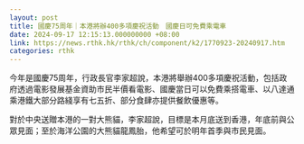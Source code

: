 ```yaml
---
layout: post
title: 國慶75周年｜本港將辦400多項慶祝活動　國慶日可免費乘電車
date: 2024-09-17 12:15:13.000000000 +08:00
link: https://news.rthk.hk/rthk/ch/component/k2/1770923-20240917.htm
categories: rthk
---
```


今年是國慶75周年，行政長官李家超說，本港將舉辦400多項慶祝活動，包括政府透過電影發展基金資助市民半價看電影、國慶當日可以免費乘搭電車、以八達通乘港鐵大部分路綫享有七五折、部分食肆亦提供餐飲優惠等。

對於中央送贈本港的一對大熊貓，李家超說，目標是本月底送到香港，年底前與公眾見面；至於海洋公園的大熊貓龍鳳胎，他希望可於明年首季與市民見面。

